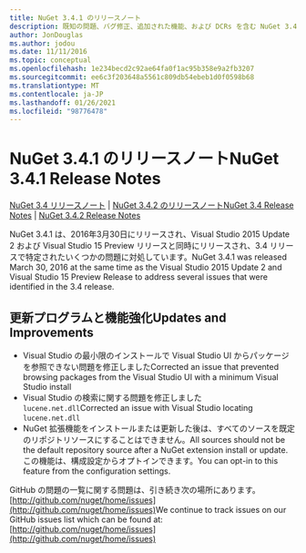 ```yaml
---
title: NuGet 3.4.1 のリリースノート
description: 既知の問題、バグ修正、追加された機能、および DCRs を含む NuGet 3.4.1 のリリースノート。
author: JonDouglas
ms.author: jodou
ms.date: 11/11/2016
ms.topic: conceptual
ms.openlocfilehash: 1e234becd2c92ae64fa0f1ac95b358e9a2fb3207
ms.sourcegitcommit: ee6c3f203648a5561c809db54ebeb1d0f0598b68
ms.translationtype: MT
ms.contentlocale: ja-JP
ms.lasthandoff: 01/26/2021
ms.locfileid: "98776478"
---
```

# <a name="nuget-341-release-notes"></a><span data-ttu-id="41937-103">NuGet 3.4.1 のリリースノート</span><span class="sxs-lookup"><span data-stu-id="41937-103">NuGet 3.4.1 Release Notes</span></span>

<span data-ttu-id="41937-104">[NuGet 3.4 リリースノート](../release-notes/nuget-3.4.md)  | [NuGet 3.4.2 のリリースノート](../release-notes/nuget-3.4.2.md)</span><span class="sxs-lookup"><span data-stu-id="41937-104">[NuGet 3.4 Release Notes](../release-notes/nuget-3.4.md) | [NuGet 3.4.2 Release Notes](../release-notes/nuget-3.4.2.md)</span></span>

<span data-ttu-id="41937-105">NuGet 3.4.1 は、2016年3月30日にリリースされ、Visual Studio 2015 Update 2 および Visual Studio 15 Preview リリースと同時にリリースされ、3.4 リリースで特定されたいくつかの問題に対処しています。</span><span class="sxs-lookup"><span data-stu-id="41937-105">NuGet 3.4.1 was released March 30, 2016 at the same time as the Visual Studio 2015 Update 2 and Visual Studio 15 Preview Release to address several issues that were identified in the 3.4 release.</span></span>

## <a name="updates-and-improvements"></a><span data-ttu-id="41937-106">更新プログラムと機能強化</span><span class="sxs-lookup"><span data-stu-id="41937-106">Updates and Improvements</span></span>

* <span data-ttu-id="41937-107">Visual Studio の最小限のインストールで Visual Studio UI からパッケージを参照できない問題を修正しました</span><span class="sxs-lookup"><span data-stu-id="41937-107">Corrected an issue that prevented browsing packages from the Visual Studio UI with a minimum Visual Studio install</span></span>
* <span data-ttu-id="41937-108">Visual Studio の検索に関する問題を修正しました `lucene.net.dll`</span><span class="sxs-lookup"><span data-stu-id="41937-108">Corrected an issue with Visual Studio locating `lucene.net.dll`</span></span>
* <span data-ttu-id="41937-109">NuGet 拡張機能をインストールまたは更新した後は、すべてのソースを既定のリポジトリソースにすることはできません。</span><span class="sxs-lookup"><span data-stu-id="41937-109">All sources should not be the default repository source after a NuGet extension install or update.</span></span>  <span data-ttu-id="41937-110">この機能は、構成設定からオプトインできます。</span><span class="sxs-lookup"><span data-stu-id="41937-110">You can opt-in to this feature from the configuration settings.</span></span>

<span data-ttu-id="41937-111">GitHub の問題の一覧に関する問題は、引き続き次の場所にあります。 [http://github.com/nuget/home/issues](http://github.com/nuget/home/issues)</span><span class="sxs-lookup"><span data-stu-id="41937-111">We continue to track issues on our GitHub issues list which can be found at: [http://github.com/nuget/home/issues](http://github.com/nuget/home/issues)</span></span>